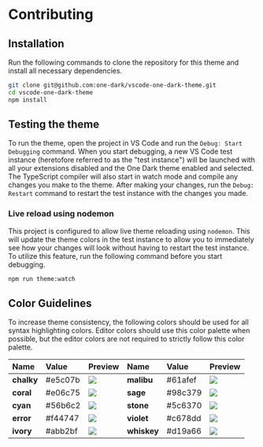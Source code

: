 # Contributing

## Installation

Run the following commands to clone the repository for this theme and install all necessary dependencies.

```bash
git clone git@github.com:one-dark/vscode-one-dark-theme.git
cd vscode-one-dark-theme
npm install
```

## Testing the theme

To run the theme, open the project in VS Code and run the `Debug: Start Debugging` command. When you start debugging, a new VS Code test instance \(heretofore referred to as the "test instance"\) will be launched with all your extensions disabled and the One Dark theme enabled and selected. The TypeScript compiler will also start in watch mode and compile any changes you make to the theme. After making your changes, run the `Debug: Restart` command to restart the test instance with the changes you made.

### Live reload using nodemon

This project is configured to allow live theme reloading using `nodemon`. This will update the theme colors in the test instance to allow you to immediately see how your changes will look without having to restart the test instance. To utilize this feature, run the following command before you start debugging.

```bash
npm run theme:watch
```

## Color Guidelines

To increase theme consistency, the following colors should be used for all syntax highlighting colors. Editor colors should use this color palette when possible, but the editor colors are not required to strictly follow this color palette.

| Name       | Value    | Preview                     | Name        | Value    | Preview                      |
| :--------- | :------- | :-------------------------- | :---------- | :------- | :--------------------------- |
| **chalky** | \#e5c07b | ![](docs/colors/chalky.jpg) | **malibu**  | \#61afef | ![](docs/colors/malibu.jpg)  |
| **coral**  | \#e06c75 | ![](docs/colors/coral.jpg)  | **sage**    | \#98c379 | ![](docs/colors/sage.jpg)    |
| **cyan**   | \#56b6c2 | ![](docs/colors/cyan.jpg)   | **stone**   | \#5c6370 | ![](docs/colors/stone.jpg)   |
| **error**  | \#f44747 | ![](docs/colors/error.jpg)  | **violet**  | \#c678dd | ![](docs/colors/violet.jpg)  |
| **ivory**  | \#abb2bf | ![](docs/colors/ivory.jpg)  | **whiskey** | \#d19a66 | ![](docs/colors/whiskey.jpg) |
